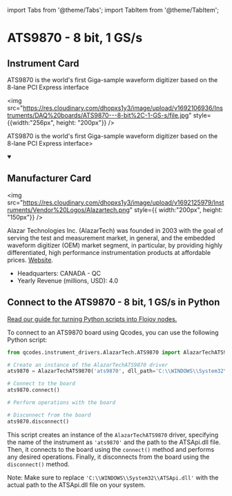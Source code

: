 
import Tabs from '@theme/Tabs';
import TabItem from '@theme/TabItem';

# ATS9870 - 8 bit, 1 GS/s

## Instrument Card

<div className="flex">

<div>

ATS9870 is the world's first Giga-sample waveform digitizer based on the 8-lane PCI Express interface

</div>

<img src="https://res.cloudinary.com/dhopxs1y3/image/upload/v1692106936/Instruments/DAQ%20boards/ATS9870---8-bit%2C-1-GS-s/file.jpg" style={{width:"256px", height: "200px"}} />

</div>

ATS9870 is the world's first Giga-sample waveform digitizer based on the 8-lane PCI Express interface>

<details open>
<summary><h2>Manufacturer Card</h2></summary>

<img src="https://res.cloudinary.com/dhopxs1y3/image/upload/v1692125979/Instruments/Vendor%20Logos/Alazartech.png" style={{ width:"200px", height: "150px"}} />

Alazar Technologies Inc. (AlazarTech) was founded in 2003 with the goal of serving the test and measurement market, in general, and the embedded waveform digitizer (OEM) market segment, in particular, by providing highly differentiated, high performance instrumentation products at affordable prices. <a href="https://www.alazartech.com/">Website</a>.

<ul>
  <li>Headquarters: CANADA - QC</li>
  <li>Yearly Revenue (millions, USD): 4.0</li>
</ul>
</details>

## Connect to the ATS9870 - 8 bit, 1 GS/s in Python

[Read our guide for turning Python scripts into Flojoy nodes.](https://docs.flojoy.ai/custom-nodes/creating-custom-node/)


<Tabs>
<TabItem value="Qcodes" label="Qcodes">

To connect to an ATS9870 board using Qcodes, you can use the following Python script:

```python
from qcodes.instrument_drivers.AlazarTech.ATS9870 import AlazarTechATS9870

# Create an instance of the AlazarTechATS9870 driver
ats9870 = AlazarTechATS9870('ats9870', dll_path='C:\\WINDOWS\\System32\\ATSApi.dll')

# Connect to the board
ats9870.connect()

# Perform operations with the board

# Disconnect from the board
ats9870.disconnect()
```

This script creates an instance of the `AlazarTechATS9870` driver, specifying the name of the instrument as `'ats9870'` and the path to the ATSApi.dll file. Then, it connects to the board using the `connect()` method and performs any desired operations. Finally, it disconnects from the board using the `disconnect()` method.

Note: Make sure to replace `'C:\\WINDOWS\\System32\\ATSApi.dll'` with the actual path to the ATSApi.dll file on your system.

</TabItem>
</Tabs>